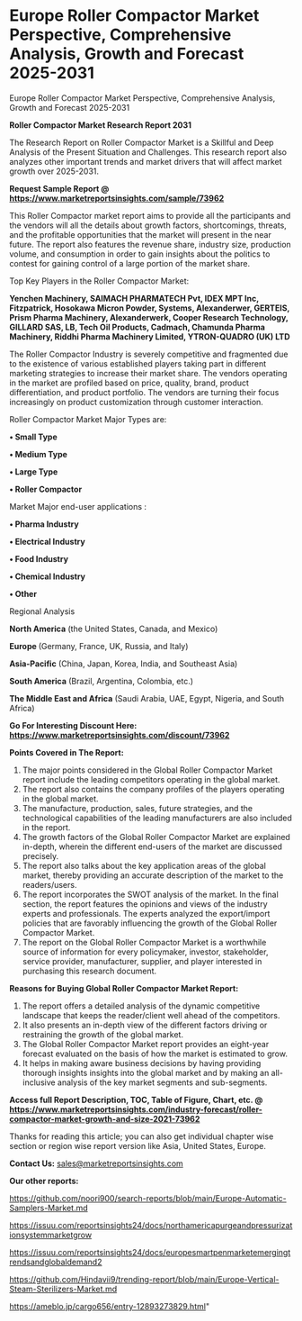 # Europe Roller Compactor Market Perspective, Comprehensive Analysis, Growth and Forecast 2025-2031
Europe Roller Compactor Market Perspective, Comprehensive Analysis, Growth and Forecast 2025-2031

<strong>Roller Compactor Market Research Report 2031</strong>

The Research Report on Roller Compactor Market is a Skillful and Deep Analysis of the Present Situation and Challenges. This research report also analyzes other important trends and market drivers that will affect market growth over 2025-2031.

<strong>Request Sample Report @ <a href=https://www.marketreportsinsights.com/sample/73962>https://www.marketreportsinsights.com/sample/73962</a></strong>

This Roller Compactor market report aims to provide all the participants and the vendors will all the details about growth factors, shortcomings, threats, and the profitable opportunities that the market will present in the near future. The report also features the revenue share, industry size, production volume, and consumption in order to gain insights about the politics to contest for gaining control of a large portion of the market share.

Top Key Players in the Roller Compactor Market:

<strong>Yenchen Machinery, SAIMACH PHARMATECH Pvt, IDEX MPT Inc, Fitzpatrick, Hosokawa Micron Powder, Systems, Alexanderwer, GERTEIS, Prism Pharma Machinery, Alexanderwerk, Cooper Research Technology, GILLARD SAS, LB, Tech Oil Products, Cadmach, Chamunda Pharma Machinery, Riddhi Pharma Machinery Limited, YTRON-QUADRO (UK) LTD</strong>

The Roller Compactor Industry is severely competitive and fragmented due to the existence of various established players taking part in different marketing strategies to increase their market share. The vendors operating in the market are profiled based on price, quality, brand, product differentiation, and product portfolio. The vendors are turning their focus increasingly on product customization through customer interaction.

Roller Compactor Market Major Types are:

<strong>• Small Type

• Medium Type

• Large Type

• Roller Compactor</strong>

Market Major end-user applications :

<strong>• Pharma Industry

• Electrical Industry

• Food Industry

• Chemical Industry

• Other</strong>

Regional Analysis

</u><strong><b>North America</b></strong> (the United States, Canada, and Mexico)

<strong><b>Europe </b></strong>(Germany, France, UK, Russia, and Italy)

<strong><b>Asia-Pacific</b></strong> (China, Japan, Korea, India, and Southeast Asia)

<strong><b>South America</b></strong> (Brazil, Argentina, Colombia, etc.)

<strong><b>The Middle East and Africa</b></strong> (Saudi Arabia, UAE, Egypt, Nigeria, and South Africa)

<strong>Go For Interesting Discount Here: <a href=https://www.marketreportsinsights.com/discount/73962>https://www.marketreportsinsights.com/discount/73962</a></strong>

<strong>Points Covered in The Report:</strong>
<ol>
  <li>The major points considered in the Global Roller Compactor Market report include the leading competitors operating in the global market.</li>
  <li>The report also contains the company profiles of the players operating in the global market.</li>
  <li>The manufacture, production, sales, future strategies, and the technological capabilities of the leading manufacturers are also included in the report.</li>
  <li>The growth factors of the Global Roller Compactor Market are explained in-depth, wherein the different end-users of the market are discussed precisely.</li>
  <li>The report also talks about the key application areas of the global market, thereby providing an accurate description of the market to the readers/users.</li>
  <li>The report incorporates the SWOT analysis of the market. In the final section, the report features the opinions and views of the industry experts and professionals. The experts analyzed the export/import policies that are favorably influencing the growth of the Global Roller Compactor Market.</li>
  <li>The report on the Global Roller Compactor Market is a worthwhile source of information for every policymaker, investor, stakeholder, service provider, manufacturer, supplier, and player interested in purchasing this research document.</li>
</ol>
<strong>Reasons for Buying Global Roller Compactor Market Report:</strong>

<ol>
  <li>The report offers a detailed analysis of the dynamic competitive landscape that keeps the reader/client well ahead of the competitors.</li>
  <li>It also presents an in-depth view of the different factors driving or restraining the growth of the global market.</li>
  <li>The Global Roller Compactor Market report provides an eight-year forecast evaluated on the basis of how the market is estimated to grow.</li>
  <li>It helps in making aware business decisions by having providing thorough insights insights into the global market and by making an all-inclusive analysis of the key market segments and sub-segments.</li>
</ol>
<strong>Access full Report Description, TOC, Table of Figure, Chart, etc. @ <a href=https://www.marketreportsinsights.com/industry-forecast/roller-compactor-market-growth-and-size-2021-73962>https://www.marketreportsinsights.com/industry-forecast/roller-compactor-market-growth-and-size-2021-73962</a></strong>


Thanks for reading this article; you can also get individual chapter wise section or region wise report version like Asia, United States, Europe.

<strong>Contact Us:</strong>
sales@marketreportsinsights.com

<strong>Our other reports:</strong>

<a href=https://github.com/noori900/search-reports/blob/main/Europe-Automatic-Samplers-Market.md>https://github.com/noori900/search-reports/blob/main/Europe-Automatic-Samplers-Market.md</a>

<a href=https://issuu.com/reportsinsights24/docs/northamericapurgeandpressurizationsystemmarketgrow>https://issuu.com/reportsinsights24/docs/northamericapurgeandpressurizationsystemmarketgrow</a>

<a href=https://issuu.com/reportsinsights24/docs/europesmartpenmarketemergingtrendsandglobaldemand2>https://issuu.com/reportsinsights24/docs/europesmartpenmarketemergingtrendsandglobaldemand2</a>

<a href=https://github.com/Hindavii9/trending-report/blob/main/Europe-Vertical-Steam-Sterilizers-Market.md>https://github.com/Hindavii9/trending-report/blob/main/Europe-Vertical-Steam-Sterilizers-Market.md</a>

<a href=https://ameblo.jp/cargo656/entry-12893273829.html>https://ameblo.jp/cargo656/entry-12893273829.html</a>"
